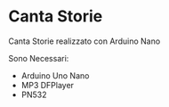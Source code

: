 # Canta Storie
Canta Storie realizzato con Arduino Nano

Sono Necessari:
- Arduino Uno Nano
- MP3 DFPlayer
- PN532
